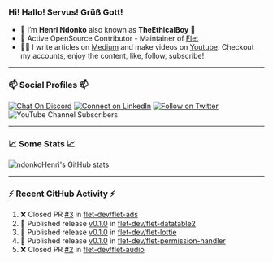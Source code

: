### Hi! Hallo! Servus! Grüß Gott!

- 🙂  I’m **Henri Ndonko** also known as **TheEthicalBoy** 👾
- 🚀  Active OpenSource Contributor - Maintainer of [Flet](https://github.com/flet-dev/flet) 
- 👨‍🏫  I write articles on [Medium](https://ndonkohenri.medium.com/) and make videos on [Youtube](https://youtube.com/@ndonkoHenri). Checkout my accounts, enjoy the content, like, follow, subscribe!

---

### 📫 Social Profiles 📫

[![Chat On Discord](https://img.shields.io/badge/--discord?label=Username=the_ethical_boy&logo=Discord&style=social)](https://github.com/ndonkoHenri) 
[![Connect on LinkedIn](https://img.shields.io/badge/--linkedin?label=LinkedIn&logo=LinkedIn&style=social)](https://www.linkedin.com/in/ndonkohenri) 
[![Follow on Twitter](https://img.shields.io/badge/--twitter?label=Twitter&logo=Twitter&style=social)](https://twitter.com/ndonkoHenri)
![YouTube Channel Subscribers](https://img.shields.io/youtube/channel/subscribers/UC2j9sVx0O7M8CebjMtyCuNQ?style=social&label=Youtube&link=https%3A%2F%2Fyoutube.com%2F%40ndonkoHenri)

---

### 📈 Some Stats 📈

<!-- <a href="https://github.com/ndonkoHenri">
<img src="https://github.com/ndonkoHenri/github-stats/blob/master/generated/overview.svg#gh-dark-mode-only" />
<img src="https://github.com/ndonkoHenri/github-stats/blob/master/generated/languages.svg#gh-dark-mode-only" />
<img src="https://github.com/ndonkoHenri/github-stats/blob/master/generated/overview.svg#gh-light-mode-only" />
<img src="https://github.com/ndonkoHenri/github-stats/blob/master/generated/languages.svg#gh-light-mode-only" />
</a> -->

<!-- ![ndonkoHenri's GitHub stats](https://github-readme-stats.vercel.app/api?username=ndonkoHenri&show_icons=true) -->

![ndonkoHenri's GitHub stats](https://github-readme-stats.vercel.app/api?username=ndonkoHenri&theme=tokyonight&show_icons=true&title_color=fff&text_color=fff)

<!-- [![Top Langs](https://github-readme-stats.vercel.app/api/top-langs/?username=ndonkoHenri)](https://github.com/ndonkoHenri/github-readme-stats) -->

---

### :zap: Recent GitHub Activity :zap:

<!--START_SECTION:activity-->
1. ❌ Closed PR [#3](https://github.com/flet-dev/flet-ads/pull/3) in [flet-dev/flet-ads](https://github.com/flet-dev/flet-ads)
2. 🚀 Published release [v0.1.0](https://github.com/flet-dev/flet-datatable2/releases/tag/v0.1.0) in [flet-dev/flet-datatable2](https://github.com/flet-dev/flet-datatable2)
3. 🚀 Published release [v0.1.0](https://github.com/flet-dev/flet-lottie/releases/tag/0.1.0) in [flet-dev/flet-lottie](https://github.com/flet-dev/flet-lottie)
4. 🚀 Published release [v0.1.0](https://github.com/flet-dev/flet-permission-handler/releases/tag/0.1.0) in [flet-dev/flet-permission-handler](https://github.com/flet-dev/flet-permission-handler)
5. ❌ Closed PR [#2](https://github.com/flet-dev/flet-audio/pull/2) in [flet-dev/flet-audio](https://github.com/flet-dev/flet-audio)
<!--END_SECTION:activity-->
